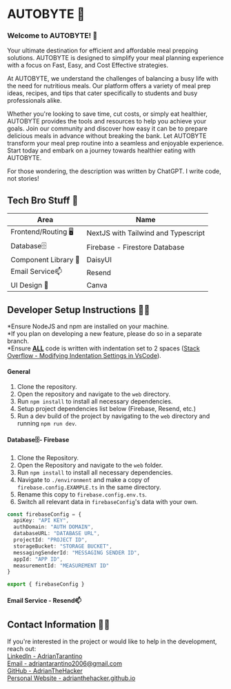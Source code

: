 # AUTOBYTE 🥕

### Welcome to AUTOBYTE! 👋
Your ultimate destination for efficient and affordable meal prepping solutions. AUTOBYTE is designed to simplify your meal planning experience with a focus on Fast, Easy, and Cost Effective strategies. 

At AUTOBYTE, we understand the challenges of balancing a busy life with the need for nutritious meals. Our platform offers a variety of meal prep ideas, recipes, and tips that cater specifically to students and busy professionals alike. 

Whether you're looking to save time, cut costs, or simply eat healthier, AUTOBYTE provides the tools and resources to help you achieve your goals. Join our community and discover how easy it can be to prepare delicious meals in advance without breaking the bank. Let AUTOBYTE transform your meal prep routine into a seamless and enjoyable experience. Start today and embark on a journey towards healthier eating with AUTOBYTE.

For those wondering, the description was written by ChatGPT. I write code, not stories!

## Tech Bro Stuff 🤖
| Area | Name |
| --------- | ---- |
| Frontend/Routing 🖥️| NextJS with Tailwind and Typescript |
| Database🗄️ | Firebase - Firestore Database |
| Component Library 🧩 | DaisyUI |
| Email Service📫 | Resend |
| UI Design 🎨 | Canva |

## Developer Setup Instructions 🧑‍💻
*Ensure NodeJS and npm are installed on your machine.<br>
*If you plan on developing a new feature, please do so in a separate branch.<br>
*Ensure <b><u>ALL</u></b> code is written with indentation set to 2 spaces ([Stack Overflow - Modifying Indentation Settings in VsCode](https://stackoverflow.com/questions/34174207/how-to-change-indentation-in-visual-studio-code)).

#### General 
1. Clone the repository.
2. Open the repository and navigate to the `web` directory.
3. Run `npm install` to install all necessary dependencies.
4. Setup project dependencies list below (Firebase, Resend, etc.)
5. Run a dev build of the project by navigating to the `web` directory and running `npm run dev`.

#### Database🗄️- Firebase 
1. Clone the Repository.
2. Open the Repository and navigate to the `web` folder.
3. Run `npm install` to install all necessary dependencies.
4. Navigate to `./environment` and make a copy of `firebase.config.EXAMPLE.ts` in the same directory.
5. Rename this copy to `firebase.config.env.ts`.
6. Switch all relevant data in `firebaseConfig`'s data with your own.

```ts
const firebaseConfig = {
  apiKey: "API KEY",
  authDomain: "AUTH DOMAIN",
  databaseURL: "DATABASE URL",
  projectId: "PROJECT ID",
  storageBucket: "STORAGE BUCKET",
  messagingSenderId: "MESSAGING SENDER ID",
  appId: "APP ID",
  measurementId: "MEASUREMENT ID"
}

export { firebaseConfig }
```

#### Email Service - Resend📫

## Contact Information 🙋‍♂️
If you're interested in the project or would like to help in the development, reach out:<br>
[LinkedIn - AdrianTarantino](https://www.linkedin.com/in/adriantarantino/)<br>
[Email - adriantarantino2006@gmail.com](mailto:adriantarantino2006@gmail.com)<br>
[GitHub - AdrianTheHacker](https://github.com/AdrianTheHacker)<br>
[Personal Website - adrianthehacker.github.io](https://adrianthehacker.github.io)<br>
